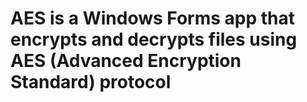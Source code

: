 # AES is a Windows Forms app that encrypts and decrypts files using AES (Advanced Encryption Standard) protocol
